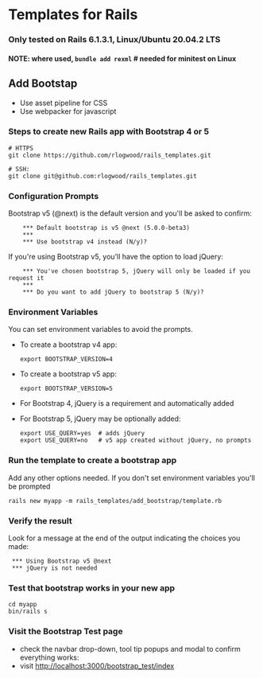 # Templates for Rails

### Only tested on Rails 6.1.3.1, Linux/Ubuntu 20.04.2 LTS

#### NOTE: where used, `bundle add rexml` # needed for minitest on Linux


## Add Bootstap
- Use asset pipeline for CSS
- Use webpacker for javascript

### Steps to create new Rails app with Bootstrap 4 or 5
```
# HTTPS
git clone https://github.com/rlogwood/rails_templates.git

# SSH:
git clone git@github.com:rlogwood/rails_templates.git
```

### Configuration Prompts

Bootstrap v5 (@next) is the default version and you'll be asked to confirm:
```
    *** Default bootstrap is v5 @next (5.0.0-beta3)
    ***
    *** Use bootstrap v4 instead (N/y)?
```

If you're using Bootstrap v5, you'll have the option to load jQuery:
```
    *** You've chosen bootstrap 5, jQuery will only be loaded if you request it
    ***
    *** Do you want to add jQuery to bootstrap 5 (N/y)?
```

### Environment Variables
You can set environment variables to avoid the prompts.

- To create a bootstrap v4 app:
    ```
    export BOOTSTRAP_VERSION=4
    ```

- To create a bootstrap v5 app:
    ```
    export BOOTSTRAP_VERSION=5
    ```
- For Bootstrap 4,  jQuery is a requirement and automatically added

- For Bootstrap 5,  jQuery may be optionally added:
    ```
    export USE_QUERY=yes  # adds jQuery
    export USE_QUERY=no   # v5 app created without jQuery, no prompts 
    ```


### Run the template to create a bootstrap app
Add any other options needed. If you don't set environment variables you'll be prompted
```
rails new myapp -m rails_templates/add_bootstrap/template.rb
```
### Verify the result
Look for a message at the end of the output indicating the choices you made:
```
 *** Using Bootstrap v5 @next
 *** jQuery is not needed
 ```

### Test that bootstrap works in your new app
```
cd myapp
bin/rails s
```

### Visit the Bootstrap Test page
- check the navbar drop-down, tool tip popups and modal to confirm everything works:
- visit [http://localhost:3000/bootstrap_test/index](http://localhost:3000/bootstrap_test/index)
